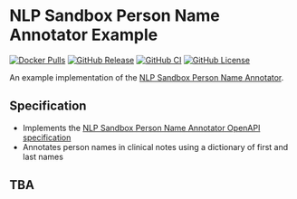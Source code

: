 # NLP Sandbox Person Name Annotator Example

[![Docker Pulls](https://img.shields.io/docker/pulls/nlpsandbox/person-name-annotator-example.svg?color=94398d&labelColor=555555&logoColor=ffffff&style=for-the-badge&label=pulls&logo=docker)](https://hub.docker.com/r/nlpsandbox/person-name-annotator-example)
[![GitHub Release](https://img.shields.io/github/release/nlpsandbox/person-name-annotator-example.svg?include_prereleases&color=94398d&labelColor=555555&logoColor=ffffff&style=for-the-badge&logo=github)](https://github.com/nlpsandbox/person-name-annotator-example/releases)
[![GitHub CI](https://img.shields.io/github/workflow/status/nlpsandbox/person-name-annotator-example/ci.svg?color=94398d&labelColor=555555&logoColor=ffffff&style=for-the-badge&logo=github)](https://github.com/nlpsandbox/person-name-annotator-example)
[![GitHub License](https://img.shields.io/github/license/nlpsandbox/person-name-annotator-example.svg?color=94398d&labelColor=555555&logoColor=ffffff&style=for-the-badge&logo=github)](https://github.com/nlpsandbox/person-name-annotator-example)

An example implementation of the [NLP Sandbox Person Name Annotator].

## Specification

- Implements the [NLP Sandbox Person Name Annotator OpenAPI specification]
- Annotates person names in clinical notes using a dictionary of first and last
  names

## TBA

<!-- Definitions -->

[NLP Sandbox Person Name Annotator]: https://github.com/Sage-Bionetworks/nlp-sandbox-schemas
[NLP Sandbox Person Name Annotator OpenAPI specification]: https://github.com/Sage-Bionetworks/nlp-sandbox-schemas